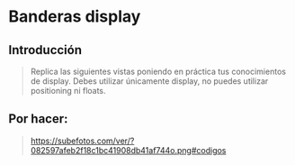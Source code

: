 # Banderas display

## Introducción

> Replica las siguientes vistas poniendo en práctica tus conocimientos de display. Debes utilizar únicamente display, no puedes utilizar positioning ni floats.

## Por hacer:

> https://subefotos.com/ver/?082597afeb2f18c1bc41908db41af744o.png#codigos
